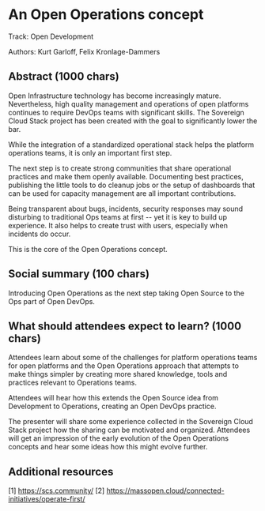# An Open Operations concept

Track: Open Development

Authors: Kurt Garloff, Felix Kronlage-Dammers

## Abstract (1000 chars)

Open Infrastructure technology has become increasingly mature. Nevertheless,
high quality management and operations of open platforms continues to require
DevOps teams with significant skills. The Sovereign Cloud Stack project has
been created with the goal to significantly lower the bar.

While the integration of a standardized operational stack helps the
platform operations teams, it is only an important first step.

The next step is to create strong communities that share operational practices
and make them openly available. Documenting best practices, publishing the little
tools to do cleanup jobs or the setup of dashboards that can be used for capacity
management are all important contributions.

Being transparent about bugs, incidents, security responses may sound disturbing
to traditional Ops teams at first -- yet it is key to build up experience. It also
helps to create trust with users, especially when incidents do occur.

This is the core of the Open Operations concept.

## Social summary (100 chars)

Introducing Open Operations as the next step taking Open
Source to the Ops part of Open DevOps.

## What should attendees expect to learn? (1000 chars)

Attendees learn about some of the challenges for platform operations teams
for open platforms and the Open Operations approach that attempts to make
things simpler by creating more shared knowledge, tools and practices relevant
to Operations teams.

Attendees will hear how this extends the Open Source idea from Development
to Operations, creating an Open DevOps practice.

The presenter will share some experience collected in the Sovereign Cloud Stack
project how the sharing can be motivated and organized. Attendees will get an
impression of the early evolution of the Open Operations concepts and hear some
ideas how this might evolve further.

## Additional resources

[1] https://scs.community/
[2] https://massopen.cloud/connected-initiatives/operate-first/
